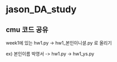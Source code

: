 # jason_DA_study

## cmu 코드 공유
week1에 있는 hw1.py -> hw1_본인이니셜.py 로 올리기

ex) 본인이름 박영서 -> hw1.py -> hw1_ys.py 
